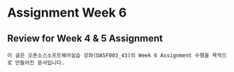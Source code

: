# Assignment Week 6
## Review for Week 4 & 5 Assignment
```
이 글은 오픈소스소프트웨어실습 강좌(DASF003_43)의 Week 6 Assignment 수행을 목적으로 만들어진 문서입니다.
```
